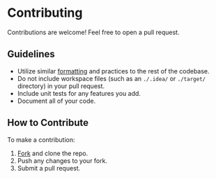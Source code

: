 # Contributing

Contributions are welcome! Feel free to open a pull request.

## Guidelines

* Utilize
  similar [formatting](https://github.com/7orivorian/Wraith/blob/master/.editorconfig)
  and practices to the rest of the codebase.
* Do not include workspace files (such as an `./.idea/` or `./target/`
  directory) in your pull request.
* Include unit tests for any features you add.
* Document all of your code.

## How to Contribute

To make a contribution:

1. <a href="https://github.com/7orivorian/Wraith/fork" target="_blank"
   rel="noopener">Fork</a> and clone the repo.
2. Push any changes to your fork.
3. Submit a pull request.
